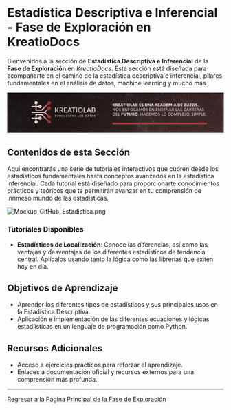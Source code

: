 # Estadística Descriptiva e Inferencial - Fase de Exploración en KreatioDocs

Bienvenidos a la sección de **Estadística Descriptiva e Inferencial** de la **Fase de Exploración** en *KreatioDocs*. Esta sección está diseñada para acompañarte en el camino de la estadística descriptiva e inferencial, pilares fundamentales en el análisis de datos, machine learning y mucho más.

![Cabecera.png](/img/Cabecera.png)

## Contenidos de esta Sección

Aquí encontrarás una serie de tutoriales interactivos que cubren desde los estadísticos fundamentales hasta conceptos avanzados en la estadística inferencial. Cada tutorial está diseñado para proporcionarte conocimientos prácticos y teóricos que te permitirán avanzar en tu comprensión de innmeso mundo de las estadísticas.

![Mockup_GitHub_Estadistica.png](img/Mockup_GitHub_Estadistica.png)

### Tutoriales Disponibles

- **Estadísticos de Localización**: Conoce las diferencias, así como las ventajas y desventajas de los diferentes estadísticos de tendencia central. Aplícalos usando tanto la lógica como las librerías que exiten hoy en día.

## Objetivos de Aprendizaje

- Aprender los diferentes tipos de estadísticos y sus principales usos en la Estadística Descriptiva.
- Aplicación e implementación de las diferentes ecuaciones y lógicas estadíisticas en un lenguaje de programación como Python.

## Recursos Adicionales

- Acceso a ejercicios prácticos para reforzar el aprendizaje.
- Enlaces a documentación oficial y recursos externos para una comprensión más profunda.

---

[Regresar a la Página Principal de la Fase de Exploración](../README.md)